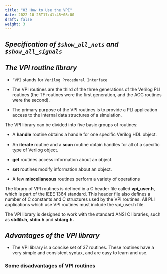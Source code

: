 ```yaml
---
title: "03 How to Use the VPI"
date: 2022-10-25T17:41:45+08:00
draft: false
weight: 3
---
```


## *Specification of `$show_all_nets` and `$show_all_signals`*

## *The VPI routine library*

- `“VPI` stands for `Verilog Procedural Interface`

- The VPI routines are the third of the three generations of the Verilog PLI routines (the TF routines were the first generation, and the ACC routines were the second).
- The primary purpose of the VPI routines is to provide a PLI application access to the internal data structures of a simulation.

The VPI library can be divided into five basic groups of routines:

- A **handle** routine obtains a handle for one specific Verilog HDL object.

- An **iterate** routine and a **scan** routine obtain handles for all of a specific type of Verilog object.

- **get** routines access information about an object.

- **set** routines modify information about an object.

- A few **miscellaneous** routines perform a variety of operations

The library of VPI routines is defined in a C header file called **vpi_user.h**, which is part of the IEEE 1364 standard. This header file also defines a number of C constants and C structures used by the VPI routines. All PLI applications which use VPI routines must include the vpi_user.h file.

The VPI library is designed to work with the standard ANSI C libraries, such as **stdlib.h**, **stdio.h** and **stdarg.h.** 

## *Advantages of the VPI library*

- The VPI library is a concise set of 37 routines. These routines have a very simple and consistent syntax, and are easy to learn and use.

### **Some disadvantages of VPI routines**

